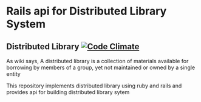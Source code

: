 # Rails api for Distributed Library System

## Distributed Library  [![Code Climate](https://codeclimate.com/github/distributed-library/rails-api/badges/gpa.svg)](https://codeclimate.com/github/distributed-library/rails-api)

 As wiki says, A distributed library is a collection of materials available for borrowing by members of a group, yet not maintained or owned by a single entity
 
 This repository implements distributed library using ruby and rails and provides api for building distributed library sytem
 
 
